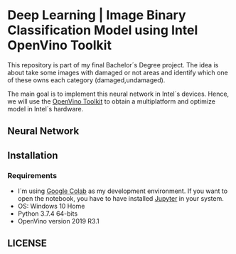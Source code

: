 # Deep Learning | Image Binary Classification Model using Intel OpenVino Toolkit
This repository is part of my final Bachelor´s Degree project. The idea is about take some images with damaged or not areas and identify which one of these owns each category (damaged,undamaged).

The main goal is to implement this neural network in Intel´s devices. Hence, we will use the [OpenVino Toolkit](https://software.intel.com/en-us/openvino-toolkit) to obtain a multiplatform and optimize model in Intel´s hardware.
## Neural Network
## Installation
### Requirements
- I´m using [Google Colab](https://colab.research.google.com/) as my development environment. If you want to open the notebook, you have to have installed [Jupyter](https://jupyter.org/) in your system.
- OS: Windows 10 Home
- Python 3.7.4 64-bits
- OpenVino version 2019 R3.1
## LICENSE